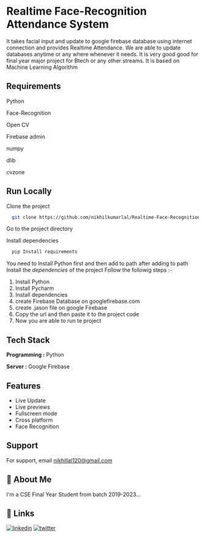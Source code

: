 
# Realtime Face-Recognition Attendance System

It takes facial input and update to google firebase database using internet connection and provides Realtime Attendance.
We are able to update databases anytime or any where whenever it needs.
It is very good good for final year major project for Btech or any other streams.
It is based on Machine Learning Algorithm


## Requirements
Python

Face-Recognition

Open CV

Firebase admin

numpy

dlib

cvzone
## Run Locally

Clone the project

```bash
  git clone https://github.com/nikhilkumarlal/Realtime-Face-Recognition-Attendance-System-.git
```

Go to the project directory




Install dependencies

```bash
  pip Install requirements
  ```


You need to Install Python first and then add to path after adding to path Install the *dependencies*
of the project 
Follow the followig steps :-

1. Install Python
2. Install Pycharm 
3. Install dependencies
4. create Firebase Database on googlefirebase.com
4. create .jason file on google Firebase
5. Copy the url and then paste it to the project code 
6. Now you are able to run te project
## Tech Stack

**Programming :** Python

**Server :** Google Firebase


## Features

- Live Update
- Live previews
- Fullscreen mode
- Cross platform
- Face Recognition


## Support

For support, email nikhillal120@gmail.com 


## 🚀 About Me
I'm a CSE Final Year Student from batch 2019-2023...


## 🔗 Links

[![linkedin](https://img.shields.io/badge/linkedin-0A66C2?style=for-the-badge&logo=linkedin&logoColor=white)](https://www.linkedin.com/in/nikhil-lal-978600210/)
[![twitter](https://img.shields.io/badge/twitter-1DA1F2?style=for-the-badge&logo=twitter&logoColor=white)](https://twitter.com/nikhil2212_)
